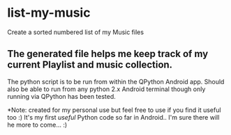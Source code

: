 # list-my-music
Create a sorted numbered  list of my Music files

## The generated file helps me keep track of my current Playlist and music collection.

The python script is to be run from within the QPython Android app.
Should also be able to run from any python 2.x Android terminal though only running via QPython has been tested.

*Note: created for my personal use but feel free to use if you find it useful too :)
It's my first *useful* Python code so far in Android.. I'm sure there will he more to come... :) 
